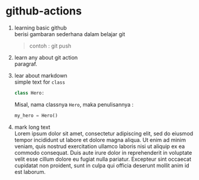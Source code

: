 # github-actions

1. learning basic github\
   berisi gambaran sederhana dalam belajar git
   > contoh : git push

2. learn any about git action\
   paragraf.

3. lear about markdown\
   simple text for `class`
   ```python
   class Hero:
   ```
   Misal, nama classnya `Hero`, maka penulisannya : 
   ```python
   my_hero = Hero()
   ```
4. mark long text\
   Lorem ipsum dolor sit amet, consectetur adipiscing elit, sed do eiusmod tempor incididunt ut labore et dolore magna aliqua. Ut enim ad minim veniam, quis nostrud exercitation ullamco laboris nisi ut aliquip ex ea commodo consequat. Duis aute irure dolor in reprehenderit in voluptate velit esse cillum dolore eu fugiat nulla pariatur. Excepteur sint occaecat cupidatat non proident, sunt in culpa qui officia deserunt mollit anim id est laborum.
